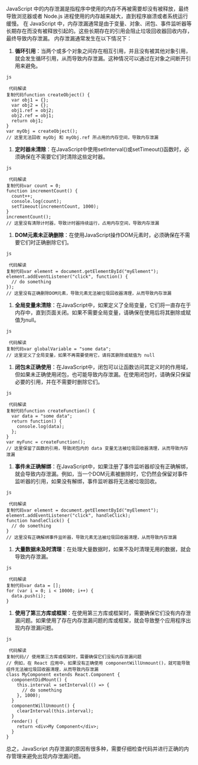 JavaScript 中的内存泄漏是指程序中使用的内存不再被需要却没有被释放，最终导致浏览器或者 Node.js 进程使用的内存越来越大，直到程序崩溃或者系统运行缓慢。
在 JavaScript 中，内存泄漏通常是由于变量、对象、闭包、事件监听器等长期存在而没有被释放引起的。这些长期存在的引用会阻止垃圾回收器回收内存，最终导致内存泄漏。
内存泄漏通常发生在以下情况下：

1. **循环引用**：当两个或多个对象之间存在相互引用，并且没有被其他对象引用，就会发生循环引用，从而导致内存泄漏。这种情况可以通过在对象之间断开引用来避免。
```
js

 代码解读
复制代码function createObject() {
  var obj1 = {};
  var obj2 = {};
  obj1.ref = obj2;
  obj2.ref = obj1;
  return obj1;
}
var myObj = createObject();
// 这里无法回收 myObj 和 myObj.ref 所占用的内存空间，导致内存泄漏
```

1. **定时器未清除**：在JavaScript中使用setInterval()或setTimeout()函数时，必须确保在不需要它们时清除这些定时器。
```
js

 代码解读
复制代码var count = 0;
function incrementCount() {
  count++;
  console.log(count);
  setTimeout(incrementCount, 1000);
}
incrementCount();
// 这里没有清除计时器，导致计时器持续运行，占用内存空间，导致内存泄漏
```

1. **DOM元素未正确删除**：在使用JavaScript操作DOM元素时，必须确保在不需要它们时正确删除它们。
```
js

 代码解读
复制代码var element = document.getElementById("myElement");
element.addEventListener("click", function() {
  // do something
});
// 这里没有正确删除DOM元素，导致元素无法被垃圾回收器清理，从而导致内存泄漏
```

1. **全局变量未清除**：在JavaScript中，如果定义了全局变量，它们将一直存在于内存中，直到页面关闭。如果不需要全局变量，请确保在使用后将其删除或赋值为null。
```
js

 代码解读
复制代码var globalVariable = "some data";
// 这里定义了全局变量，如果不再需要使用它，请将其删除或赋值为 null
```

1. **闭包未正确使用**：在JavaScript中，闭包可以让函数访问其定义时的作用域，但如果未正确使用闭包，也可能导致内存泄漏。在使用闭包时，请确保只保留必要的引用，并在不需要时删除它们。
```
js

 代码解读
复制代码function createFunction() {
  var data = "some data";
  return function() {
    console.log(data);
  };
}
var myFunc = createFunction();
// 这里保留了函数的引用，导致闭包内的 data 变量无法被垃圾回收器清理，从而导致内存泄漏
```

1. **事件未正确解绑**：在JavaScript中，如果注册了事件监听器却没有正确解绑，就会导致内存泄漏。例如，当一个DOM元素被删除时，它仍然会保留对事件监听器的引用，如果没有解绑，事件监听器将无法被垃圾回收。
```
js

 代码解读
复制代码var element = document.getElementById("myElement");
element.addEventListener("click", handleClick);
function handleClick() {
  // do something
}
// 这里没有正确解绑事件监听器，导致元素无法被垃圾回收器清理，从而导致内存泄漏
```

1. **大量数据未及时清理**：在处理大量数据时，如果不及时清理无用的数据，就会导致内存泄漏。
```
js

 代码解读
复制代码var data = [];
for (var i = 0; i < 10000; i++) {
  data.push(i);
}
```

1. **使用了第三方库或框架**：在使用第三方库或框架时，需要确保它们没有内存泄漏问题。如果使用了存在内存泄漏问题的库或框架，就会导致整个应用程序出现内存泄漏问题。
```
js

 代码解读
复制代码// 使用第三方库或框架时，需要确保它们没有内存泄漏问题
// 例如，在 React 应用中，如果没有正确使用 componentWillUnmount()，就可能导致组件无法被垃圾回收器清理，从而导致内存泄漏
class MyComponent extends React.Component {
  componentDidMount() {
    this.interval = setInterval(() => {
      // do something
    }, 1000);
  }
  componentWillUnmount() {
    clearInterval(this.interval);
  }
  render() {
    return <div>My Component</div>;
  }
}
```
总之，JavaScript 内存泄漏的原因有很多种，需要仔细检查代码并进行正确的内存管理来避免出现内存泄漏问题。
